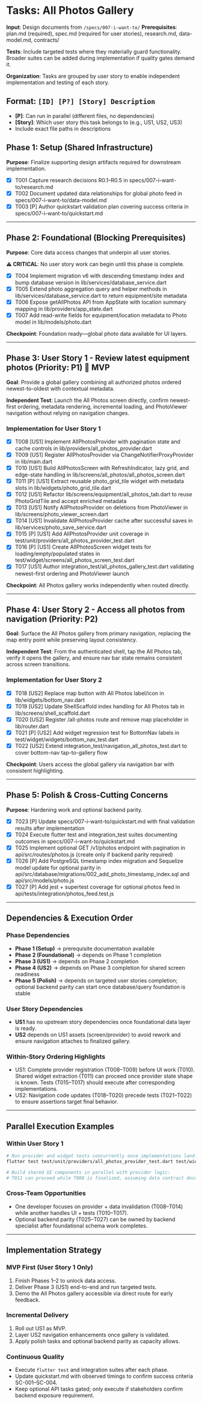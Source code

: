 # Tasks: All Photos Gallery

**Input**: Design documents from `/specs/007-i-want-to/`
**Prerequisites**: plan.md (required), spec.md (required for user stories), research.md, data-model.md, contracts/

**Tests**: Include targeted tests where they materially guard functionality. Broader suites can be added during implementation if quality gates demand it.

**Organization**: Tasks are grouped by user story to enable independent implementation and testing of each story.

## Format: `[ID] [P?] [Story] Description`
- **[P]**: Can run in parallel (different files, no dependencies)
- **[Story]**: Which user story this task belongs to (e.g., US1, US2, US3)
- Include exact file paths in descriptions

## Phase 1: Setup (Shared Infrastructure)

**Purpose**: Finalize supporting design artifacts required for downstream implementation.

- [X] T001 Capture research decisions R0.1–R0.5 in specs/007-i-want-to/research.md
- [X] T002 Document updated data relationships for global photo feed in specs/007-i-want-to/data-model.md
- [X] T003 [P] Author quickstart validation plan covering success criteria in specs/007-i-want-to/quickstart.md

---

## Phase 2: Foundational (Blocking Prerequisites)

**Purpose**: Core data access changes that underpin all user stories.

**⚠️ CRITICAL**: No user story work can begin until this phase is complete.

- [X] T004 Implement migration v6 with descending timestamp index and bump database version in lib/services/database_service.dart
- [X] T005 Extend photo aggregation query and helper methods in lib/services/database_service.dart to return equipment/site metadata
- [X] T006 Expose getAllPhotos API from AppState with location summary mapping in lib/providers/app_state.dart
- [X] T007 Add read-write fields for equipment/location metadata to Photo model in lib/models/photo.dart

**Checkpoint**: Foundation ready—global photo data available for UI layers.

---

## Phase 3: User Story 1 - Review latest equipment photos (Priority: P1) 🎯 MVP

**Goal**: Provide a global gallery combining all authorized photos ordered newest-to-oldest with contextual metadata.

**Independent Test**: Launch the All Photos screen directly, confirm newest-first ordering, metadata rendering, incremental loading, and PhotoViewer navigation without relying on navigation changes.

### Implementation for User Story 1

- [X] T008 [US1] Implement AllPhotosProvider with pagination state and cache controls in lib/providers/all_photos_provider.dart
- [X] T009 [US1] Register AllPhotosProvider via ChangeNotifierProxyProvider in lib/main.dart
- [X] T010 [US1] Build AllPhotosScreen with RefreshIndicator, lazy grid, and edge-state handling in lib/screens/all_photos/all_photos_screen.dart
- [X] T011 [P] [US1] Extract reusable photo_grid_tile widget with metadata slots in lib/widgets/photo_grid_tile.dart
- [X] T012 [US1] Refactor lib/screens/equipment/all_photos_tab.dart to reuse PhotoGridTile and accept enriched metadata
- [X] T013 [US1] Notify AllPhotosProvider on deletions from PhotoViewer in lib/screens/photo_viewer_screen.dart
- [X] T014 [US1] Invalidate AllPhotosProvider cache after successful saves in lib/services/photo_save_service.dart
- [X] T015 [P] [US1] Add AllPhotosProvider unit coverage in test/unit/providers/all_photos_provider_test.dart
- [X] T016 [P] [US1] Create AllPhotosScreen widget tests for loading/empty/populated states in test/widget/screens/all_photos_screen_test.dart
- [X] T017 [US1] Author integration_test/all_photos_gallery_test.dart validating newest-first ordering and PhotoViewer launch

**Checkpoint**: All Photos gallery works independently when routed directly.

---

## Phase 4: User Story 2 - Access all photos from navigation (Priority: P2)

**Goal**: Surface the All Photos gallery from primary navigation, replacing the map entry point while preserving layout consistency.

**Independent Test**: From the authenticated shell, tap the All Photos tab, verify it opens the gallery, and ensure nav bar state remains consistent across screen transitions.

### Implementation for User Story 2

- [X] T018 [US2] Replace map button with All Photos label/icon in lib/widgets/bottom_nav.dart
- [X] T019 [US2] Update ShellScaffold index handling for All Photos tab in lib/screens/shell_scaffold.dart
- [X] T020 [US2] Register /all-photos route and remove map placeholder in lib/router.dart
- [X] T021 [P] [US2] Add widget regression test for BottomNav labels in test/widget/widgets/bottom_nav_test.dart
- [X] T022 [US2] Extend integration_test/navigation_all_photos_test.dart to cover bottom-nav tap-to-gallery flow

**Checkpoint**: Users access the global gallery via navigation bar with consistent highlighting.

---

## Phase 5: Polish & Cross-Cutting Concerns

**Purpose**: Hardening work and optional backend parity.

- [X] T023 [P] Update specs/007-i-want-to/quickstart.md with final validation results after implementation
- [X] T024 Execute flutter test and integration_test suites documenting outcomes in specs/007-i-want-to/quickstart.md
- [X] T025 Implement optional GET /v1/photos endpoint with pagination in api/src/routes/photos.js (create only if backend parity required)
- [X] T026 [P] Add PostgreSQL timestamp index migration and Sequelize model update for optional parity in api/src/database/migrations/002_add_photo_timestamp_index.sql and api/src/models/photo.js
- [X] T027 [P] Add jest + supertest coverage for optional photos feed in api/tests/integration/photos_feed.test.js

---

## Dependencies & Execution Order

### Phase Dependencies

- **Phase 1 (Setup)** → prerequisite documentation available  
- **Phase 2 (Foundational)** → depends on Phase 1 completion  
- **Phase 3 (US1)** → depends on Phase 2 completion  
- **Phase 4 (US2)** → depends on Phase 3 completion for shared screen readiness  
- **Phase 5 (Polish)** → depends on targeted user stories completion; optional backend parity can start once database/query foundation is stable

### User Story Dependencies

- **US1** has no upstream story dependencies once foundational data layer is ready.
- **US2** depends on US1 assets (screen/provider) to avoid rework and ensure navigation attaches to finalized gallery.

### Within-Story Ordering Highlights

- US1: Complete provider registration (T008–T009) before UI work (T010). Shared widget extraction (T011) can proceed once provider state shape is known. Tests (T015–T017) should execute after corresponding implementations.
- US2: Navigation code updates (T018–T020) precede tests (T021–T022) to ensure assertions target final behavior.

---

## Parallel Execution Examples

### Within User Story 1

```bash
# Run provider and widget tests concurrently once implementations land:
flutter test test/unit/providers/all_photos_provider_test.dart test/widget/screens/all_photos_screen_test.dart

# Build shared UI components in parallel with provider logic:
# T011 can proceed while T008 is finalized, assuming data contract documented.
```

### Cross-Team Opportunities

- One developer focuses on provider + data invalidation (T008–T014) while another handles UI + tests (T010–T017).
- Optional backend parity (T025–T027) can be owned by backend specialist after foundational schema work completes.

---

## Implementation Strategy

### MVP First (User Story 1 Only)

1. Finish Phases 1–2 to unlock data access.
2. Deliver Phase 3 (US1) end-to-end and run targeted tests.  
3. Demo the All Photos gallery accessible via direct route for early feedback.

### Incremental Delivery

1. Roll out US1 as MVP.  
2. Layer US2 navigation enhancements once gallery is validated.  
3. Apply polish tasks and optional backend parity as capacity allows.

### Continuous Quality

- Execute `flutter test` and integration suites after each phase.  
- Update quickstart.md with observed timings to confirm success criteria SC-001–SC-004.  
- Keep optional API tasks gated; only execute if stakeholders confirm backend exposure requirement.
